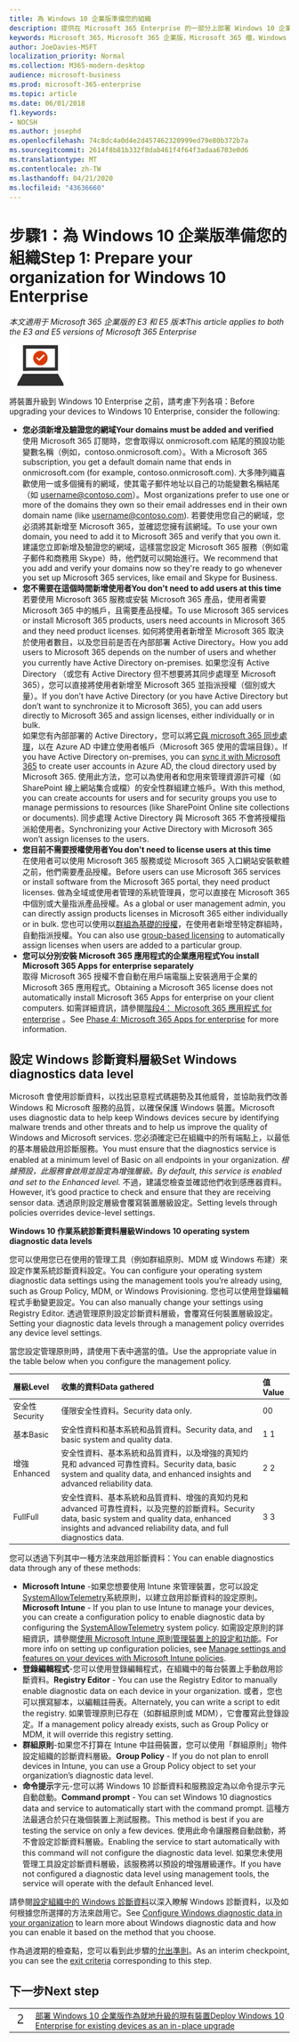 ```yaml
---
title: 為 Windows 10 企業版準備您的組織
description: 提供在 Microsoft 365 Enterprise 的一部分上部署 Windows 10 企業版時所需步驟的高階指導方針。
keywords: Microsoft 365，Microsoft 365 企業版，Microsoft 365 檔，Windows 10 企業版，部署
author: JoeDavies-MSFT
localization_priority: Normal
ms.collection: M365-modern-desktop
audience: microsoft-business
ms.prod: microsoft-365-enterprise
ms.topic: article
ms.date: 06/01/2018
f1.keywords:
- NOCSH
ms.author: josephd
ms.openlocfilehash: 74c8dc4a0d4e2d457462320999ed79e80b372b7a
ms.sourcegitcommit: 2614f8b81b332f8dab461f4f64f3adaa6703e0d6
ms.translationtype: MT
ms.contentlocale: zh-TW
ms.lasthandoff: 04/21/2020
ms.locfileid: "43636660"
---
```

# <a name="step-1-prepare-your-organization-for-windows-10-enterprise"></a><span data-ttu-id="7365e-104">步驟1：為 Windows 10 企業版準備您的組織</span><span class="sxs-lookup"><span data-stu-id="7365e-104">Step 1: Prepare your organization for Windows 10 Enterprise</span></span>

<span data-ttu-id="7365e-105">*本文適用于 Microsoft 365 企業版的 E3 和 E5 版本*</span><span class="sxs-lookup"><span data-stu-id="7365e-105">*This article applies to both the E3 and E5 versions of Microsoft 365 Enterprise*</span></span>

![階段 3：Windows 10 企業版](../media/deploy-foundation-infrastructure/win10enterprise_icon-small.png)

<span data-ttu-id="7365e-107">將裝置升級到 Windows 10 Enterprise 之前，請考慮下列各項：</span><span class="sxs-lookup"><span data-stu-id="7365e-107">Before upgrading your devices to Windows 10 Enterprise, consider the following:</span></span>

- <span data-ttu-id="7365e-108">**您必須新增及驗證您的網域**</span><span class="sxs-lookup"><span data-stu-id="7365e-108">**Your domains must be added and verified**</span></span> <br>
  <span data-ttu-id="7365e-109">使用 Microsoft 365 訂閱時，您會取得以 onmicrosoft.com 結尾的預設功能變數名稱（例如，contoso.onmicrosoft.com）。</span><span class="sxs-lookup"><span data-stu-id="7365e-109">With a Microsoft 365 subscription, you get a default domain name that ends in onmicrosoft.com (for example, contoso.onmicrosoft.com).</span></span> <span data-ttu-id="7365e-110">大多陣列織喜歡使用一或多個擁有的網域，使其電子郵件地址以自己的功能變數名稱結尾（如 username@contoso.com）。</span><span class="sxs-lookup"><span data-stu-id="7365e-110">Most organizations prefer to use one or more of the domains they own so their email addresses end in their own domain name (like username@contoso.com).</span></span> <span data-ttu-id="7365e-111">若要使用您自己的網域，您必須將其新增至 Microsoft 365，並確認您擁有該網域。</span><span class="sxs-lookup"><span data-stu-id="7365e-111">To use your own domain, you need to add it to Microsoft 365 and verify that you own it.</span></span> <span data-ttu-id="7365e-112">建議您立即新增及驗證您的網域，這樣當您設定 Microsoft 365 服務（例如電子郵件和商務用 Skype）時，他們就可以開始進行。</span><span class="sxs-lookup"><span data-stu-id="7365e-112">We recommend that you add and verify your domains now so they're ready to go whenever you set up Microsoft 365 services, like email and Skype for Business.</span></span>
- <span data-ttu-id="7365e-113">**您不需要在這個時間新增使用者**</span><span class="sxs-lookup"><span data-stu-id="7365e-113">**You don't need to add users at this time**</span></span> <br>
  <span data-ttu-id="7365e-114">若要使用 Microsoft 365 服務或安裝 Microsoft 365 產品，使用者需要 Microsoft 365 中的帳戶，且需要產品授權。</span><span class="sxs-lookup"><span data-stu-id="7365e-114">To use Microsoft 365 services or install Microsoft 365 products, users need accounts in Microsoft 365 and they need product licenses.</span></span> <span data-ttu-id="7365e-115">如何將使用者新增至 Microsoft 365 取決於使用者數目，以及您目前是否在內部部署 Active Directory。</span><span class="sxs-lookup"><span data-stu-id="7365e-115">How you add users to Microsoft 365 depends on the number of users and whether you currently have Active Directory on-premises.</span></span> <span data-ttu-id="7365e-116">如果您沒有 Active Directory （或您有 Active Directory 但不想要將其同步處理至 Microsoft 365），您可以直接將使用者新增至 Microsoft 365 並指派授權（個別或大量）。</span><span class="sxs-lookup"><span data-stu-id="7365e-116">If you don’t have Active Directory (or you have Active Directory but don’t want to synchronize it to Microsoft 365), you can add users directly to Microsoft 365 and assign licenses, either individually or in bulk.</span></span> <br>
  <span data-ttu-id="7365e-117">如果您有內部部署的 Active Directory，您可以將[它與 microsoft 365 同步處理](identity-add-user-accounts.md#identity-sync)，以在 Azure AD 中建立使用者帳戶（Microsoft 365 使用的雲端目錄）。</span><span class="sxs-lookup"><span data-stu-id="7365e-117">If you have Active Directory on-premises, you can [sync it with Microsoft 365](identity-add-user-accounts.md#identity-sync) to create user accounts in Azure AD, the cloud directory used by Microsoft 365.</span></span> <span data-ttu-id="7365e-118">使用此方法，您可以為使用者和您用來管理資源許可權（如 SharePoint 線上網站集合或檔）的安全性群組建立帳戶。</span><span class="sxs-lookup"><span data-stu-id="7365e-118">With this method, you can create accounts for users and for security groups you use to manage permissions to resources (like SharePoint Online site collections or documents).</span></span> <span data-ttu-id="7365e-119">同步處理 Active Directory 與 Microsoft 365 不會將授權指派給使用者。</span><span class="sxs-lookup"><span data-stu-id="7365e-119">Synchronizing your Active Directory with Microsoft 365 won’t assign licenses to the users.</span></span>
- <span data-ttu-id="7365e-120">**您目前不需要授權使用者**</span><span class="sxs-lookup"><span data-stu-id="7365e-120">**You don't need to license users at this time**</span></span> <br>
  <span data-ttu-id="7365e-121">在使用者可以使用 Microsoft 365 服務或從 Microsoft 365 入口網站安裝軟體之前，他們需要產品授權。</span><span class="sxs-lookup"><span data-stu-id="7365e-121">Before users can use Microsoft 365 services or install software from the Microsoft 365 portal, they need product licenses.</span></span> <span data-ttu-id="7365e-122">做為全域或使用者管理的系統管理員，您可以直接在 Microsoft 365 中個別或大量指派產品授權。</span><span class="sxs-lookup"><span data-stu-id="7365e-122">As a global or user management admin, you can directly assign products licenses in Microsoft 365 either individually or in bulk.</span></span> <span data-ttu-id="7365e-123">您也可以使用以[群組為基礎的授權](identity-use-group-management.md#identity-group-license)，在使用者新增至特定群組時，自動指派授權。</span><span class="sxs-lookup"><span data-stu-id="7365e-123">You can also use [group-based licensing](identity-use-group-management.md#identity-group-license) to automatically assign licenses when users are added to a particular group.</span></span> 
- <span data-ttu-id="7365e-124">**您可以分別安裝 Microsoft 365 應用程式的企業應用程式**</span><span class="sxs-lookup"><span data-stu-id="7365e-124">**You install Microsoft 365 Apps for enterprise separately**</span></span> <br>
  <span data-ttu-id="7365e-125">取得 Microsoft 365 授權不會自動在用戶端電腦上安裝適用于企業的 Microsoft 365 應用程式。</span><span class="sxs-lookup"><span data-stu-id="7365e-125">Obtaining a Microsoft 365 license does not automatically install Microsoft 365 Apps for enterprise on your client computers.</span></span> <span data-ttu-id="7365e-126">如需詳細資訊，請參閱[階段4： Microsoft 365 應用程式 for enterprise](office365proplus-infrastructure.md) 。</span><span class="sxs-lookup"><span data-stu-id="7365e-126">See [Phase 4: Microsoft 365 Apps for enterprise](office365proplus-infrastructure.md) for more information.</span></span> 

## <a name="set-windows-diagnostics-data-level"></a><span data-ttu-id="7365e-127">設定 Windows 診斷資料層級</span><span class="sxs-lookup"><span data-stu-id="7365e-127">Set Windows diagnostics data level</span></span>

<span data-ttu-id="7365e-128">Microsoft 會使用診斷資料，以找出惡意程式碼趨勢及其他威脅，並協助我們改善 Windows 和 Microsoft 服務的品質，以確保保護 Windows 裝置。</span><span class="sxs-lookup"><span data-stu-id="7365e-128">Microsoft uses diagnostic data to help keep Windows devices secure by identifying malware trends and other threats and to help us improve the quality of Windows and Microsoft services.</span></span> <span data-ttu-id="7365e-129">您必須確定已在組織中的所有端點上，以最低的基本層級啟用診斷服務。</span><span class="sxs-lookup"><span data-stu-id="7365e-129">You must ensure that the diagnostics service is enabled at a minimum level of Basic on all endpoints in your organization.</span></span> <span data-ttu-id="7365e-130">*根據預設，此服務會啟用並設定為增強層級。*</span><span class="sxs-lookup"><span data-stu-id="7365e-130">*By default, this service is enabled and set to the Enhanced level.*</span></span> <span data-ttu-id="7365e-131">不過，建議您檢查並確認他們收到感應器資料。</span><span class="sxs-lookup"><span data-stu-id="7365e-131">However, it’s good practice to check and ensure that they are receiving sensor data.</span></span> <span data-ttu-id="7365e-132">透過原則設定層級會覆寫裝置層級設定。</span><span class="sxs-lookup"><span data-stu-id="7365e-132">Setting levels through policies overrides device-level settings.</span></span> 

<span data-ttu-id="7365e-133">**Windows 10 作業系統診斷資料層級**</span><span class="sxs-lookup"><span data-stu-id="7365e-133">**Windows 10 operating system diagnostic data levels**</span></span>

<span data-ttu-id="7365e-134">您可以使用您已在使用的管理工具（例如群組原則、MDM 或 Windows 布建）來設定作業系統診斷資料設定。</span><span class="sxs-lookup"><span data-stu-id="7365e-134">You can configure your operating system diagnostic data settings using the management tools you’re already using, such as Group Policy, MDM, or Windows Provisioning.</span></span> <span data-ttu-id="7365e-135">您也可以使用登錄編輯程式手動變更設定。</span><span class="sxs-lookup"><span data-stu-id="7365e-135">You can also manually change your settings using Registry Editor.</span></span> <span data-ttu-id="7365e-136">透過管理原則設定診斷資料層級，會覆寫任何裝置層級設定。</span><span class="sxs-lookup"><span data-stu-id="7365e-136">Setting your diagnostic data levels through a management policy overrides any device level settings.</span></span>

<span data-ttu-id="7365e-137">當您設定管理原則時，請使用下表中適當的值。</span><span class="sxs-lookup"><span data-stu-id="7365e-137">Use the appropriate value in the table below when you configure the management policy.</span></span>

| <span data-ttu-id="7365e-138">層級</span><span class="sxs-lookup"><span data-stu-id="7365e-138">Level</span></span> | <span data-ttu-id="7365e-139">收集的資料</span><span class="sxs-lookup"><span data-stu-id="7365e-139">Data gathered</span></span> | <span data-ttu-id="7365e-140">值</span><span class="sxs-lookup"><span data-stu-id="7365e-140">Value</span></span> |
|:--- |:--- |:--- |
| <span data-ttu-id="7365e-141">安全性</span><span class="sxs-lookup"><span data-stu-id="7365e-141">Security</span></span> | <span data-ttu-id="7365e-142">僅限安全性資料。</span><span class="sxs-lookup"><span data-stu-id="7365e-142">Security data only.</span></span> | <span data-ttu-id="7365e-143">0</span><span class="sxs-lookup"><span data-stu-id="7365e-143">0</span></span> |
| <span data-ttu-id="7365e-144">基本</span><span class="sxs-lookup"><span data-stu-id="7365e-144">Basic</span></span> | <span data-ttu-id="7365e-145">安全性資料和基本系統和品質資料。</span><span class="sxs-lookup"><span data-stu-id="7365e-145">Security data, and basic system and quality data.</span></span> | <span data-ttu-id="7365e-146">1 </span><span class="sxs-lookup"><span data-stu-id="7365e-146">1</span></span> |
| <span data-ttu-id="7365e-147">增強</span><span class="sxs-lookup"><span data-stu-id="7365e-147">Enhanced</span></span> | <span data-ttu-id="7365e-148">安全性資料、基本系統和品質資料，以及增強的真知灼見和 advanced 可靠性資料。</span><span class="sxs-lookup"><span data-stu-id="7365e-148">Security data, basic system and quality data, and enhanced insights and advanced reliability data.</span></span> | <span data-ttu-id="7365e-149">2 </span><span class="sxs-lookup"><span data-stu-id="7365e-149">2</span></span> |
| <span data-ttu-id="7365e-150">Full</span><span class="sxs-lookup"><span data-stu-id="7365e-150">Full</span></span> | <span data-ttu-id="7365e-151">安全性資料、基本系統和品質資料、增強的真知灼見和 advanced 可靠性資料，以及完整的診斷資料。</span><span class="sxs-lookup"><span data-stu-id="7365e-151">Security data, basic system and quality data, enhanced insights and advanced reliability data, and full diagnostics data.</span></span> | <span data-ttu-id="7365e-152">3 </span><span class="sxs-lookup"><span data-stu-id="7365e-152">3</span></span> |

<span data-ttu-id="7365e-153">您可以透過下列其中一種方法來啟用診斷資料：</span><span class="sxs-lookup"><span data-stu-id="7365e-153">You can enable diagnostics data through any of these methods:</span></span>

* <span data-ttu-id="7365e-154">**Microsoft Intune** -如果您想要使用 Intune 來管理裝置，您可以設定<a href="https://docs.microsoft.com/windows/client-management/mdm/policy-csp-system#system-allowtelemetry" target="blank">SystemAllowTelemetry</a>系統原則，以建立啟用診斷資料的設定原則。</span><span class="sxs-lookup"><span data-stu-id="7365e-154">**Microsoft Intune** - If you plan to use Intune to manage your devices, you can create a configuration policy to enable diagnostic data by configuring the <a href="https://docs.microsoft.com/windows/client-management/mdm/policy-csp-system#system-allowtelemetry" target="blank">SystemAllowTelemetry</a> system policy.</span></span> <span data-ttu-id="7365e-155">如需設定原則的詳細資訊，請參閱[使用 Microsoft Intune 原則管理裝置上的設定和功能](https://aka.ms/intuneconfigpolicies)。</span><span class="sxs-lookup"><span data-stu-id="7365e-155">For more info on setting up configuration policies, see [Manage settings and features on your devices with Microsoft Intune policies](https://aka.ms/intuneconfigpolicies).</span></span>
* <span data-ttu-id="7365e-156">**登錄編輯程式**-您可以使用登錄編輯程式，在組織中的每台裝置上手動啟用診斷資料。</span><span class="sxs-lookup"><span data-stu-id="7365e-156">**Registry Editor** - You can use the Registry Editor to manually enable diagnostic data on each device in your organization.</span></span> <span data-ttu-id="7365e-157">或者，您也可以撰寫腳本，以編輯註冊表。</span><span class="sxs-lookup"><span data-stu-id="7365e-157">Alternately, you can write a script to edit the registry.</span></span> <span data-ttu-id="7365e-158">如果管理原則已存在（如群組原則或 MDM），它會覆寫此登錄設定。</span><span class="sxs-lookup"><span data-stu-id="7365e-158">If a management policy already exists, such as Group Policy or MDM, it will override this registry setting.</span></span>
* <span data-ttu-id="7365e-159">**群組原則**-如果您不打算在 Intune 中註冊裝置，您可以使用「群組原則」物件設定組織的診斷資料層級。</span><span class="sxs-lookup"><span data-stu-id="7365e-159">**Group Policy** - If you do not plan to enroll devices in Intune, you can use a Group Policy object to set your organization’s diagnostic data level.</span></span>
* <span data-ttu-id="7365e-160">**命令提示**字元-您可以將 Windows 10 診斷資料和服務設定為以命令提示字元自動啟動。</span><span class="sxs-lookup"><span data-stu-id="7365e-160">**Command prompt** - You can set Windows 10 diagnostics data and service to automatically start with the command prompt.</span></span> <span data-ttu-id="7365e-161">這種方法最適合於只在幾個裝置上測試服務。</span><span class="sxs-lookup"><span data-stu-id="7365e-161">This method is best if you are testing the service on only a few devices.</span></span> <span data-ttu-id="7365e-162">使用此命令讓服務自動啟動，將不會設定診斷資料層級。</span><span class="sxs-lookup"><span data-stu-id="7365e-162">Enabling the service to start automatically with this command will not configure the diagnostic data level.</span></span> <span data-ttu-id="7365e-163">如果您未使用管理工具設定診斷資料層級，該服務將以預設的增強層級運作。</span><span class="sxs-lookup"><span data-stu-id="7365e-163">If you have not configured a diagnostic data level using management tools, the service will operate with the default Enhanced level.</span></span>

<span data-ttu-id="7365e-164">請參閱[設定組織中的 Windows 診斷資料](https://docs.microsoft.com/windows/configuration/configure-windows-diagnostic-data-in-your-organization)以深入瞭解 Windows 診斷資料，以及如何根據您所選擇的方法來啟用它。</span><span class="sxs-lookup"><span data-stu-id="7365e-164">See [Configure Windows diagnostic data in your organization](https://docs.microsoft.com/windows/configuration/configure-windows-diagnostic-data-in-your-organization) to learn more about Windows diagnostic data and how you can enable it based on the method that you choose.</span></span>

<span data-ttu-id="7365e-165">作為過渡期的檢查點，您可以看到此步驟的[允出準則](windows10-exit-criteria.md#crit-windows10-step1)。</span><span class="sxs-lookup"><span data-stu-id="7365e-165">As an interim checkpoint, you can see the [exit criteria](windows10-exit-criteria.md#crit-windows10-step1) corresponding to this step.</span></span>

## <a name="next-step"></a><span data-ttu-id="7365e-166">下一步</span><span class="sxs-lookup"><span data-stu-id="7365e-166">Next step</span></span>

|||
|:-------|:-----|
|![步驟 2](../media/stepnumbers/Step2.png)| [<span data-ttu-id="7365e-168">部署 Windows 10 企業版作為就地升級的現有裝置</span><span class="sxs-lookup"><span data-stu-id="7365e-168">Deploy Windows 10 Enterprise for existing devices as an in-place upgrade</span></span>](windows10-deploy-inplaceupgrade.md) |






